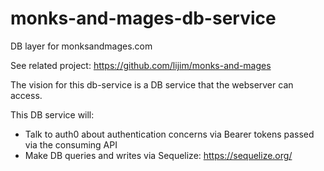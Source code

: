 # monks-and-mages-db-service
DB layer for monksandmages.com

See related project: https://github.com/lijim/monks-and-mages

The vision for this db-service is a DB service that the webserver can access.  

This DB service will: 
- Talk to auth0 about authentication concerns via Bearer tokens passed via the consuming API
- Make DB queries and writes via Sequelize: https://sequelize.org/
